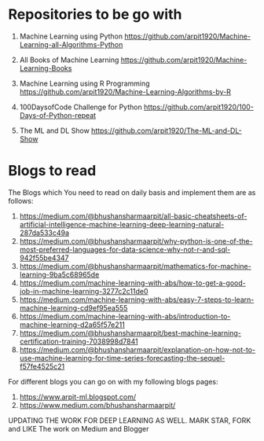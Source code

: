 # Repositories to be go with
1. Machine Learning using Python
https://github.com/arpit1920/Machine-Learning-all-Algorithms-Python

2. All Books of Machine Learning
https://github.com/arpit1920/Machine-Learning-Books

3. Machine Learning using R Programming
https://github.com/arpit1920/Machine-Learning-Algorithms-by-R

4. 100DaysofCode Challenge for Python
https://github.com/arpit1920/100-Days-of-Python-repeat

5.  The ML and DL Show
https://github.com/arpit1920/The-ML-and-DL-Show

# Blogs to read
The Blogs which You need to read on daily basis and implement them are as follows:
1. https://medium.com/@bhushansharmaarpit/all-basic-cheatsheets-of-artificial-intelligence-machine-learning-deep-learning-natural-287da533c49a
2. https://medium.com/@bhushansharmaarpit/why-python-is-one-of-the-most-preferred-languages-for-data-science-why-not-r-and-sql-942f55be4347
3. https://medium.com/@bhushansharmaarpit/mathematics-for-machine-learning-9ba5c68965de
4. https://medium.com/machine-learning-with-abs/how-to-get-a-good-job-in-machine-learning-3277c2c11de0
5. https://medium.com/machine-learning-with-abs/easy-7-steps-to-learn-machine-learning-cd9ef95ea555
6. https://medium.com/machine-learning-with-abs/introduction-to-machine-learning-d2a65f57e211
7. https://medium.com/@bhushansharmaarpit/best-machine-learning-certification-training-7038998d7841
8. https://medium.com/@bhushansharmaarpit/explanation-on-how-not-to-use-machine-learning-for-time-series-forecasting-the-sequel-f57fe4525c21

For different blogs you can go on with my following blogs pages:
1. https://www.arpit-ml.blogspot.com/
2. https://www.medium.com/bhushansharmaarpit/

UPDATING THE WORK FOR DEEP LEARNING AS WELL.
MARK STAR, FORK and LIKE The work on Medium and Blogger